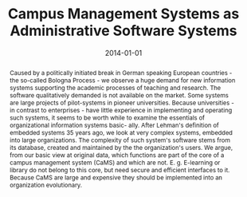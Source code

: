 ---
abstract: Caused by a politically initiated break in German speaking European countries
  - the so-called Bologna Process - we observe a huge demand for new information systems
  supporting the academic processes of teaching and research. The software qualitatively
  demanded is not available on the market. Some systems are large projects of pilot-systems
  in pioneer universities. Because universities - in contrast to enterprises - have
  little experience in implementing and operating such systems, it seems to be worth
  while to examine the essentials of organizational information systems basic- ally.
  After Lehman's definition of embedded systems 35 years ago, we look at very complex
  systems, embedded into large organizations. The complexity of such system's software
  stems from its database, created and maintained by the the organization's users.
  We argue, from our basic view at original data, which functions are part of the
  core of a campus management system (CaMS) and which are not. E. g. E-learning or
  library do not belong to this core, but need secure and efficient interfaces to
  it. Because CaMS are large and expensive they should be implemented into an organization
  evolutionary.
authors:
- Thorsten Spitta
- Thomas Grechenig
- Henning Brune
- Marco Carolla
- Stefan Strobl
date: '2014-01-01'
featured: false
publication_types:
- '4'
publishDate: '2014-01-01'
title: Campus Management Systems as Administrative Software Systems
url_pdf: ''
---